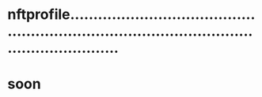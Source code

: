 # nftprofile.....................................................................................................................
# soon
